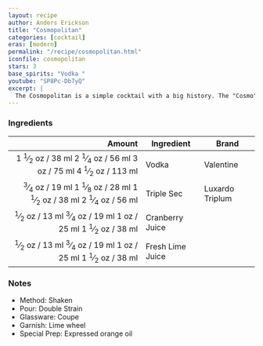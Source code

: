 ```yaml
---
layout: recipe
author: Anders Erickson
title: "Cosmopolitan"
categories: [cocktail]
eras: [modern]
permalink: "/recipe/cosmopolitan.html"
iconfile: cosmopolitan
stars: 3
base_spirits: "Vodka "
youtube: "SP8Pc-Db7yQ"
excerpt: |
  The Cosmopolitan is a simple cocktail with a big history. The "Cosmo" is known for its vibrant pink color and tart, sweet flavor. It gained widespread popularity in the 1990s, particularly after its association with the TV show "Sex and the City."
---
```


### Ingredients

|  Amount | Ingredient       | Brand           |
| ------: | ---------------- | --------------- |
|  <span class="onex active">1 <sup>1</sup>&frasl;<sub>2</sub> oz  / 38 ml</span> <span class="onehalfx">2 <sup>1</sup>&frasl;<sub>4</sub> oz  / 56 ml</span> <span class="twox">3 oz  / 75 ml</span> <span class="threex">4 <sup>1</sup>&frasl;<sub>2</sub> oz  / 113 ml</span>| Vodka            | Valentine       |
| <span class="onex active"> <sup>3</sup>&frasl;<sub>4</sub> oz  / 19 ml</span> <span class="onehalfx">1 <sup>1</sup>&frasl;<sub>8</sub> oz  / 28 ml</span> <span class="twox">1 <sup>1</sup>&frasl;<sub>2</sub> oz  / 38 ml</span> <span class="threex">2 <sup>1</sup>&frasl;<sub>4</sub> oz  / 56 ml</span>| Triple Sec       | Luxardo Triplum |
|  <span class="onex active"> <sup>1</sup>&frasl;<sub>2</sub> oz  / 13 ml</span> <span class="onehalfx"> <sup>3</sup>&frasl;<sub>4</sub> oz  / 19 ml</span> <span class="twox">1 oz  / 25 ml</span> <span class="threex">1 <sup>1</sup>&frasl;<sub>2</sub> oz  / 38 ml</span>| Cranberry Juice  |
|  <span class="onex active"> <sup>1</sup>&frasl;<sub>2</sub> oz  / 13 ml</span> <span class="onehalfx"> <sup>3</sup>&frasl;<sub>4</sub> oz  / 19 ml</span> <span class="twox">1 oz  / 25 ml</span> <span class="threex">1 <sup>1</sup>&frasl;<sub>2</sub> oz  / 38 ml</span>| Fresh Lime Juice |

### Notes

- Method: Shaken
- Pour: Double Strain
- Glassware: Coupe
- Garnish: Lime wheel
- Special Prep: Expressed orange oil

    
<script type="application/ld+json">
{
  "@context": "https://schema.org",
  "@type": "Recipe",
  "author": "{{ page.author }}",
  "description": "{{ page.excerpt | strip_html | replace: '"', "'" }}",
  "image": "{% for ingredient in site.data[page.iconfile].images.ingredient limit: 1 %}{{ ingredient.url }}{% endfor %}",
  "recipeIngredient": [
    " 1.5 oz Vodka           ",
  "0.75 oz Triple Sec      ",
  " 0.5 oz Cranberry Juice ",
  " 0.5 oz Fresh Lime Juice"],
  "name": "{{ page.title }}",
  "recipeInstructions": "
- Method: Shaken
- Pour: Double Strain
- Glassware: Coupe
- Garnish: Lime wheel
- Special Prep: Expressed orange oil
",
  "recipeYield": "1 cocktail"
}
</script>

    